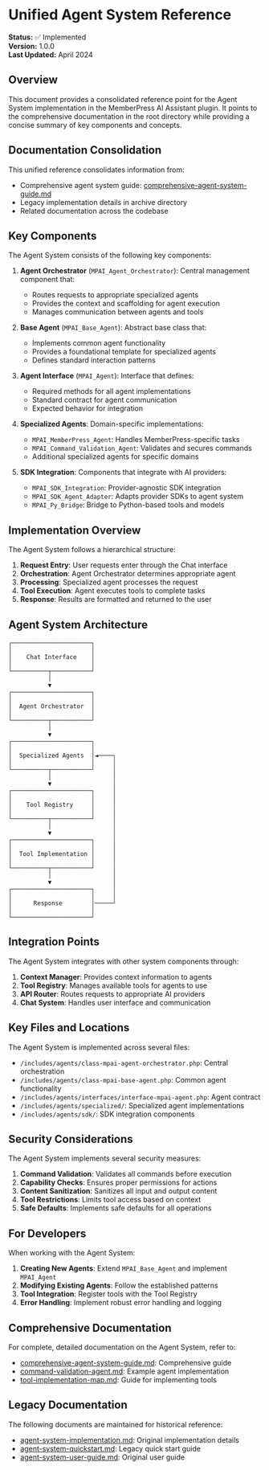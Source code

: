 # Unified Agent System Reference

**Status:** ✅ Implemented  
**Version:** 1.0.0  
**Last Updated:** April 2024

## Overview

This document provides a consolidated reference point for the Agent System implementation in the MemberPress AI Assistant plugin. It points to the comprehensive documentation in the root directory while providing a concise summary of key components and concepts.

## Documentation Consolidation

This unified reference consolidates information from:

- Comprehensive agent system guide: [comprehensive-agent-system-guide.md](./comprehensive-agent-system-guide.md)
- Legacy implementation details in archive directory
- Related documentation across the codebase

## Key Components

The Agent System consists of the following key components:

1. **Agent Orchestrator** (`MPAI_Agent_Orchestrator`): Central management component that:
   - Routes requests to appropriate specialized agents
   - Provides the context and scaffolding for agent execution
   - Manages communication between agents and tools

2. **Base Agent** (`MPAI_Base_Agent`): Abstract base class that:
   - Implements common agent functionality
   - Provides a foundational template for specialized agents
   - Defines standard interaction patterns

3. **Agent Interface** (`MPAI_Agent`): Interface that defines:
   - Required methods for all agent implementations
   - Standard contract for agent communication
   - Expected behavior for integration

4. **Specialized Agents**: Domain-specific implementations:
   - `MPAI_MemberPress_Agent`: Handles MemberPress-specific tasks
   - `MPAI_Command_Validation_Agent`: Validates and secures commands
   - Additional specialized agents for specific domains

5. **SDK Integration**: Components that integrate with AI providers:
   - `MPAI_SDK_Integration`: Provider-agnostic SDK integration
   - `MPAI_SDK_Agent_Adapter`: Adapts provider SDKs to agent system
   - `MPAI_Py_Bridge`: Bridge to Python-based tools and models

## Implementation Overview

The Agent System follows a hierarchical structure:

1. **Request Entry**: User requests enter through the Chat interface
2. **Orchestration**: Agent Orchestrator determines appropriate agent
3. **Processing**: Specialized agent processes the request
4. **Tool Execution**: Agent executes tools to complete tasks
5. **Response**: Results are formatted and returned to the user

## Agent System Architecture

```
┌──────────────────────┐
│                      │
│    Chat Interface    │
│                      │
└──────────┬───────────┘
           │
           ▼
┌──────────────────────┐
│                      │
│  Agent Orchestrator  │
│                      │
└──────────┬───────────┘
           │
           ▼
┌──────────────────────┐
│                      │
│  Specialized Agents  │◄────┐
│                      │     │
└──────────┬───────────┘     │
           │                 │
           ▼                 │
┌──────────────────────┐     │
│                      │     │
│    Tool Registry     │     │
│                      │     │
└──────────┬───────────┘     │
           │                 │
           ▼                 │
┌──────────────────────┐     │
│                      │     │
│  Tool Implementation │     │
│                      │     │
└──────────┬───────────┘     │
           │                 │
           ▼                 │
┌──────────────────────┐     │
│                      │     │
│      Response        │─────┘
│                      │
└──────────────────────┘
```

## Integration Points

The Agent System integrates with other system components through:

1. **Context Manager**: Provides context information to agents
2. **Tool Registry**: Manages available tools for agents to use
3. **API Router**: Routes requests to appropriate AI providers
4. **Chat System**: Handles user interface and communication

## Key Files and Locations

The Agent System is implemented across several files:

- `/includes/agents/class-mpai-agent-orchestrator.php`: Central orchestration
- `/includes/agents/class-mpai-base-agent.php`: Common agent functionality
- `/includes/agents/interfaces/interface-mpai-agent.php`: Agent contract
- `/includes/agents/specialized/`: Specialized agent implementations
- `/includes/agents/sdk/`: SDK integration components

## Security Considerations

The Agent System implements several security measures:

1. **Command Validation**: Validates all commands before execution
2. **Capability Checks**: Ensures proper permissions for actions
3. **Content Sanitization**: Sanitizes all input and output content
4. **Tool Restrictions**: Limits tool access based on context
5. **Safe Defaults**: Implements safe defaults for all operations

## For Developers

When working with the Agent System:

1. **Creating New Agents**: Extend `MPAI_Base_Agent` and implement `MPAI_Agent`
2. **Modifying Existing Agents**: Follow the established patterns
3. **Tool Integration**: Register tools with the Tool Registry
4. **Error Handling**: Implement robust error handling and logging

## Comprehensive Documentation

For complete, detailed documentation on the Agent System, refer to:

- [comprehensive-agent-system-guide.md](./comprehensive-agent-system-guide.md): Comprehensive guide
- [command-validation-agent.md](command-validation-agent.md): Example agent implementation
- [tool-implementation-map.md](tool-implementation-map.md): Guide for implementing tools

## Legacy Documentation

The following documents are maintained for historical reference:

- [agent-system-implementation.md](../archive/agent-system-implementation.md): Original implementation details
- [agent-system-quickstart.md](../archive/agent-system-quickstart.md): Legacy quick start guide
- [agent-system-user-guide.md](../archive/agent-system-user-guide.md): Original user guide